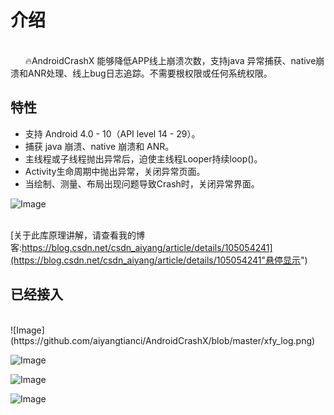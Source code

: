 # 介绍
 <br/>&nbsp;&nbsp; &nbsp;&nbsp;  🔥AndroidCrashX 能够降低APP线上崩溃次数，支持java 异常捕获、native崩溃和ANR处理、线上bug日志追踪。不需要根权限或任何系统权限。
 
## 特性
* 支持 Android 4.0 - 10（API level 14 - 29）。
* 捕获 java 崩溃、native 崩溃和 ANR。
* 主线程或子线程抛出异常后，迫使主线程Looper持续loop()。
* Activity生命周期中抛出异常，关闭异常页面。
* 当绘制、测量、布局出现问题导致Crash时，关闭异常界面。

![Image](https://img-blog.csdnimg.cn/20200417151421500.jpg)

 <br/>[关于此库原理讲解，请查看我的博客:https://blog.csdn.net/csdn_aiyang/article/details/105054241](https://blog.csdn.net/csdn_aiyang/article/details/105054241"悬停显示")  <br/>

## 已经接入

<br/>
![Image](https://github.com/aiyangtianci/AndroidCrashX/blob/master/xfy_log.png) 

![Image](https://github.com/aiyangtianci/AndroidCrashX/blob/master/kfc_log.png) 

![Image](https://github.com/aiyangtianci/AndroidCrashX/blob/master/dj_logo.png) 

![Image](https://github.com/aiyangtianci/AndroidCrashX/blob/master/bsk_log.jpeg) 


